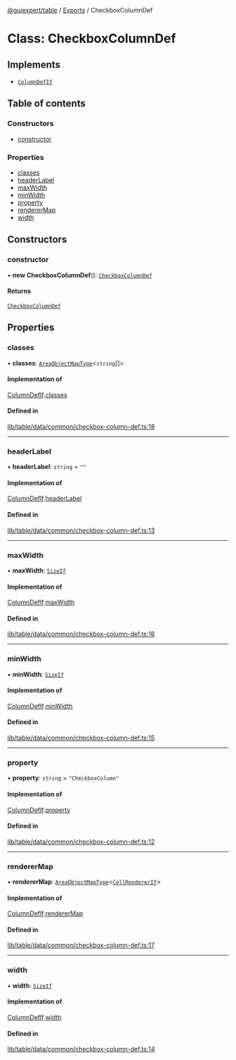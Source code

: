 [@guiexpert/table](../README.md) / [Exports](../modules.md) / CheckboxColumnDef

# Class: CheckboxColumnDef

## Implements

- [`ColumnDefIf`](../interfaces/ColumnDefIf.md)

## Table of contents

### Constructors

- [constructor](CheckboxColumnDef.md#constructor)

### Properties

- [classes](CheckboxColumnDef.md#classes)
- [headerLabel](CheckboxColumnDef.md#headerlabel)
- [maxWidth](CheckboxColumnDef.md#maxwidth)
- [minWidth](CheckboxColumnDef.md#minwidth)
- [property](CheckboxColumnDef.md#property)
- [rendererMap](CheckboxColumnDef.md#renderermap)
- [width](CheckboxColumnDef.md#width)

## Constructors

### constructor

• **new CheckboxColumnDef**(): [`CheckboxColumnDef`](CheckboxColumnDef.md)

#### Returns

[`CheckboxColumnDef`](CheckboxColumnDef.md)

## Properties

### classes

• **classes**: [`AreaObjectMapType`](../modules.md#areaobjectmaptype)\<`string`[]\>

#### Implementation of

[ColumnDefIf](../interfaces/ColumnDefIf.md).[classes](../interfaces/ColumnDefIf.md#classes)

#### Defined in

[lib/table/data/common/checkbox-column-def.ts:18](https://github.com/guiexperttable/ge-table/blob/65d38fc/libs/table/src/lib/table/data/common/checkbox-column-def.ts#L18)

___

### headerLabel

• **headerLabel**: `string` = `""`

#### Implementation of

[ColumnDefIf](../interfaces/ColumnDefIf.md).[headerLabel](../interfaces/ColumnDefIf.md#headerlabel)

#### Defined in

[lib/table/data/common/checkbox-column-def.ts:13](https://github.com/guiexperttable/ge-table/blob/65d38fc/libs/table/src/lib/table/data/common/checkbox-column-def.ts#L13)

___

### maxWidth

• **maxWidth**: [`SizeIf`](../interfaces/SizeIf.md)

#### Implementation of

[ColumnDefIf](../interfaces/ColumnDefIf.md).[maxWidth](../interfaces/ColumnDefIf.md#maxwidth)

#### Defined in

[lib/table/data/common/checkbox-column-def.ts:16](https://github.com/guiexperttable/ge-table/blob/65d38fc/libs/table/src/lib/table/data/common/checkbox-column-def.ts#L16)

___

### minWidth

• **minWidth**: [`SizeIf`](../interfaces/SizeIf.md)

#### Implementation of

[ColumnDefIf](../interfaces/ColumnDefIf.md).[minWidth](../interfaces/ColumnDefIf.md#minwidth)

#### Defined in

[lib/table/data/common/checkbox-column-def.ts:15](https://github.com/guiexperttable/ge-table/blob/65d38fc/libs/table/src/lib/table/data/common/checkbox-column-def.ts#L15)

___

### property

• **property**: `string` = `"CheckboxColumn"`

#### Implementation of

[ColumnDefIf](../interfaces/ColumnDefIf.md).[property](../interfaces/ColumnDefIf.md#property)

#### Defined in

[lib/table/data/common/checkbox-column-def.ts:12](https://github.com/guiexperttable/ge-table/blob/65d38fc/libs/table/src/lib/table/data/common/checkbox-column-def.ts#L12)

___

### rendererMap

• **rendererMap**: [`AreaObjectMapType`](../modules.md#areaobjectmaptype)\<[`CellRendererIf`](../interfaces/CellRendererIf.md)\>

#### Implementation of

[ColumnDefIf](../interfaces/ColumnDefIf.md).[rendererMap](../interfaces/ColumnDefIf.md#renderermap)

#### Defined in

[lib/table/data/common/checkbox-column-def.ts:17](https://github.com/guiexperttable/ge-table/blob/65d38fc/libs/table/src/lib/table/data/common/checkbox-column-def.ts#L17)

___

### width

• **width**: [`SizeIf`](../interfaces/SizeIf.md)

#### Implementation of

[ColumnDefIf](../interfaces/ColumnDefIf.md).[width](../interfaces/ColumnDefIf.md#width)

#### Defined in

[lib/table/data/common/checkbox-column-def.ts:14](https://github.com/guiexperttable/ge-table/blob/65d38fc/libs/table/src/lib/table/data/common/checkbox-column-def.ts#L14)
